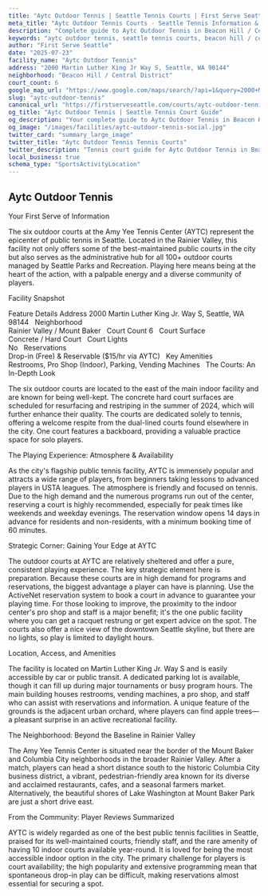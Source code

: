 ```yaml
---
title: "Aytc Outdoor Tennis | Seattle Tennis Courts | First Serve Seattle"
meta_title: "Aytc Outdoor Tennis Courts - Seattle Tennis Information & Reviews"
description: "Complete guide to Aytc Outdoor Tennis in Beacon Hill / Central District, Seattle. Court details, amenities, local tips, and reviews for tennis players in Seattle, WA."
keywords: "aytc outdoor tennis, seattle tennis courts, beacon hill / central district tennis, tennis courts near me, seattle tennis, 98144 tennis courts, public tennis courts seattle, outdoor tennis courts"
author: "First Serve Seattle"
date: "2025-07-23"
facility_name: "Aytc Outdoor Tennis"
address: "2000 Martin Luther King Jr Way S, Seattle, WA 98144"
neighborhood: "Beacon Hill / Central District"
court_count: 6
google_map_url: "https://www.google.com/maps/search/?api=1&query=2000+Martin+Luther+King+Jr+Way+S%2C+Seattle%2C+WA+98144"
slug: "aytc-outdoor-tennis"
canonical_url: "https://firstserveseattle.com/courts/aytc-outdoor-tennis"
og_title: "Aytc Outdoor Tennis | Seattle Tennis Court Guide"
og_description: "Your complete guide to Aytc Outdoor Tennis in Beacon Hill / Central District. Court conditions, amenities, and local tennis insights."
og_image: "/images/facilities/aytc-outdoor-tennis-social.jpg"
twitter_card: "summary_large_image"
twitter_title: "Aytc Outdoor Tennis Tennis Courts"
twitter_description: "Tennis court guide for Aytc Outdoor Tennis in Beacon Hill / Central District, Seattle"
local_business: true
schema_type: "SportsActivityLocation"
---
```


## Aytc Outdoor Tennis

Your First Serve of Information

The six outdoor courts at the Amy Yee Tennis Center (AYTC) represent the epicenter of public tennis in Seattle. Located in the Rainier Valley, this facility not only offers some of the best-maintained public courts in the city but also serves as the administrative hub for all 100+ outdoor courts managed by Seattle Parks and Recreation. Playing here means being at the heart of the action, with a palpable energy and a diverse community of players.   

Facility Snapshot

Feature	Details
Address	
2000 Martin Luther King Jr. Way S, Seattle, WA 98144    
Neighborhood	
Rainier Valley / Mount Baker    
Court Count	
6    
Court Surface	
Concrete / Hard Court    
Court Lights	
No    
Reservations	
Drop-in (Free) & Reservable ($15/hr via AYTC)    
Key Amenities	
Restrooms, Pro Shop (Indoor), Parking, Vending Machines    
The Courts: An In-Depth Look

The six outdoor courts are located to the east of the main indoor facility and are known for being well-kept. The concrete hard court surfaces are scheduled for resurfacing and restriping in the summer of 2024, which will further enhance their quality. The courts are dedicated solely to tennis, offering a welcome respite from the dual-lined courts found elsewhere in the city. One court features a backboard, providing a valuable practice space for solo players.   

The Playing Experience: Atmosphere & Availability

As the city's flagship public tennis facility, AYTC is immensely popular and attracts a wide range of players, from beginners taking lessons to advanced players in USTA leagues. The atmosphere is friendly and focused on tennis. Due to the high demand and the numerous programs run out of the center, reserving a court is highly recommended, especially for peak times like weekends and weekday evenings. The reservation window opens 14 days in advance for residents and non-residents, with a minimum booking time of 60 minutes.   

Strategic Corner: Gaining Your Edge at AYTC

The outdoor courts at AYTC are relatively sheltered and offer a pure, consistent playing experience. The key strategic element here is preparation. Because these courts are in high demand for programs and reservations, the biggest advantage a player can have is planning. Use the ActiveNet reservation system to book a court in advance to guarantee your playing time. For those looking to improve, the proximity to the indoor center's pro shop and staff is a major benefit; it's the one public facility where you can get a racquet restrung or get expert advice on the spot. The courts also offer a nice view of the downtown Seattle skyline, but there are no lights, so play is limited to daylight hours.   

Location, Access, and Amenities

The facility is located on Martin Luther King Jr. Way S and is easily accessible by car or public transit. A dedicated parking lot is available, though it can fill up during major tournaments or busy program hours. The main building houses restrooms, vending machines, a pro shop, and staff who can assist with reservations and information. A unique feature of the grounds is the adjacent urban orchard, where players can find apple trees—a pleasant surprise in an active recreational facility.   

The Neighborhood: Beyond the Baseline in Rainier Valley

The Amy Yee Tennis Center is situated near the border of the Mount Baker and Columbia City neighborhoods in the broader Rainier Valley. After a match, players can head a short distance south to the historic Columbia City business district, a vibrant, pedestrian-friendly area known for its diverse and acclaimed restaurants, cafes, and a seasonal farmers market. Alternatively, the beautiful shores of Lake Washington at Mount Baker Park are just a short drive east.   

From the Community: Player Reviews Summarized

AYTC is widely regarded as one of the best public tennis facilities in Seattle, praised for its well-maintained courts, friendly staff, and the rare amenity of having 10 indoor courts available year-round. It is loved for being the most accessible indoor option in the city. The primary challenge for players is court availability; the high popularity and extensive programming mean that spontaneous drop-in play can be difficult, making reservations almost essential for securing a spot.
